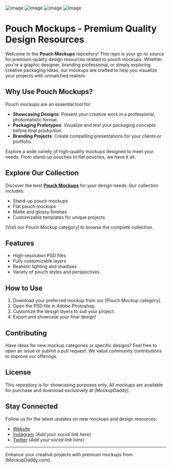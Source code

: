 ![image](https://github.com/user-attachments/assets/e7f5e993-ceda-4529-a2bd-bdd7837d6610)
![image](https://github.com/user-attachments/assets/39a72de7-42ed-4e4d-b647-c87d0173737b)
![image](https://github.com/user-attachments/assets/efa7cd30-77d7-4f18-8d66-0961f4126162)
![image](https://github.com/user-attachments/assets/efb89065-e65a-4cd7-b302-d686e4e1e6fd)
# Pouch Mockups - Premium Quality Design Resources

Welcome to the **Pouch Mockups** repository! This repo is your go-to source for premium-quality design resources related to pouch mockups. Whether you're a graphic designer, branding professional, or simply exploring creative packaging ideas, our mockups are crafted to help you visualize your projects with unmatched realism.

## Why Use Pouch Mockups?

Pouch mockups are an essential tool for:

- **Showcasing Designs**: Present your creative work in a professional, photorealistic format.
- **Packaging Prototypes**: Visualize and test your packaging concepts before final production.
- **Branding Projects**: Create compelling presentations for your clients or portfolio.

Explore a wide variety of high-quality mockups designed to meet your needs. From stand-up pouches to flat pouches, we have it all.

## Explore Our Collection

Discover the best **[Pouch Mockups](https://www.mockupdaddy.com/pouch-mockup)** for your design needs. Our collection includes:

- Stand-up pouch mockups
- Flat pouch mockups
- Matte and glossy finishes
- Customizable templates for unique projects

[Visit our Pouch Mockup category] to browse the complete collection.

## Features

- High-resolution PSD files
- Fully customizable layers
- Realistic lighting and shadows
- Variety of pouch styles and perspectives

## How to Use

1. Download your preferred mockup from our [Pouch Mockup category].
2. Open the PSD file in Adobe Photoshop.
3. Customize the design layers to suit your project.
4. Export and showcase your final design!

## Contributing

Have ideas for new mockup categories or specific designs? Feel free to open an issue or submit a pull request. We value community contributions to improve our offerings.

## License

This repository is for showcasing purposes only. All mockups are available for purchase and download exclusively at [MockupDaddy].

## Stay Connected

Follow us for the latest updates on new mockups and design resources:

- [Website](https://www.mockupdaddy.com)
- [Instagram](#) *(Add your social link here)*
- [Twitter](#) *(Add your social link here)*

---

Enhance your creative projects with premium mockups from [MockupDaddy.com].
